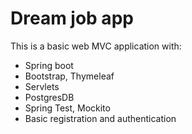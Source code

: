 # Dream job app

This is a basic web MVC application with:

- Spring boot
- Bootstrap, Thymeleaf
- Servlets
- PostgresDB
- Spring Test, Mockito
- Basic registration and authentication
